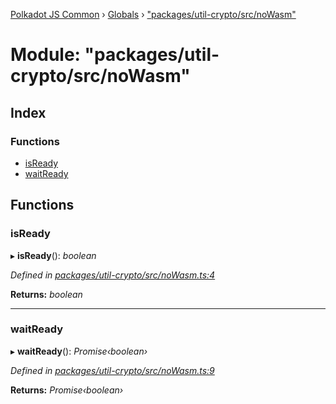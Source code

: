 [Polkadot JS Common](../README.md) › [Globals](../globals.md) › ["packages/util-crypto/src/noWasm"](_packages_util_crypto_src_nowasm_.md)

# Module: "packages/util-crypto/src/noWasm"

## Index

### Functions

* [isReady](_packages_util_crypto_src_nowasm_.md#isready)
* [waitReady](_packages_util_crypto_src_nowasm_.md#waitready)

## Functions

###  isReady

▸ **isReady**(): *boolean*

*Defined in [packages/util-crypto/src/noWasm.ts:4](https://github.com/polkadot-js/common/blob/5c886b0f/packages/util-crypto/src/noWasm.ts#L4)*

**Returns:** *boolean*

___

###  waitReady

▸ **waitReady**(): *Promise‹boolean›*

*Defined in [packages/util-crypto/src/noWasm.ts:9](https://github.com/polkadot-js/common/blob/5c886b0f/packages/util-crypto/src/noWasm.ts#L9)*

**Returns:** *Promise‹boolean›*
